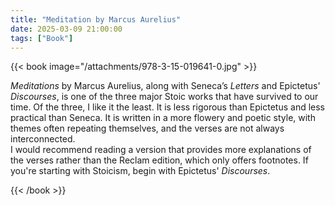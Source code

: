 ```yaml
---
title: "Meditation by Marcus Aurelius"
date: 2025-03-09 21:00:00
tags: ["Book"]
---
```


{{< book image="/attachments/978-3-15-019641-0.jpg" >}}

*Meditations* by Marcus Aurelius, along with Seneca’s *Letters* and Epictetus' *Discourses*, is one of the three major Stoic works that have survived to our time. Of the three, I like it the least. It is less rigorous than Epictetus and less practical than Seneca. It is written in a more flowery and poetic style, with themes often repeating themselves, and the verses are not always interconnected.  
I would recommend reading a version that provides more explanations of the verses rather than the Reclam edition, which only offers footnotes. If you're starting with Stoicism, begin with Epictetus' *Discourses*.  

{{< /book >}}
